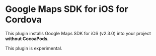 # Google Maps SDK for iOS for Cordova

This plugin installs Google Maps SDK for iOS (v2.3.0) into your project **without CocoaPods**.

This plugin is experimental.
